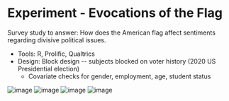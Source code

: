 # Experiment - Evocations of the Flag

Survey study to answer: How does the American flag affect sentiments regarding divisive political issues.


* Tools: R, Prolific, Qualtrics
* Design: Block design -- subjects blocked on voter history (2020 US Presidential election)
  * Covariate checks for gender, employment, age, student status


![image](https://github.com/baumstan/Experiment---Flag/assets/17155689/ded9f9ff-bfc2-4c36-8572-5d2888ba576b)
![image](https://github.com/baumstan/Experiment---Flag/assets/17155689/3ee1e3c0-c428-4df7-a165-bc25d5219d1e)
![image](https://github.com/baumstan/Experiment---Flag/assets/17155689/7da841f9-5027-4364-98b0-4a1a04cc3fd9)
![image](https://github.com/baumstan/Experiment---Flag/assets/17155689/a8f644ca-72a7-4ae7-a61d-51d25da4fdfc)


